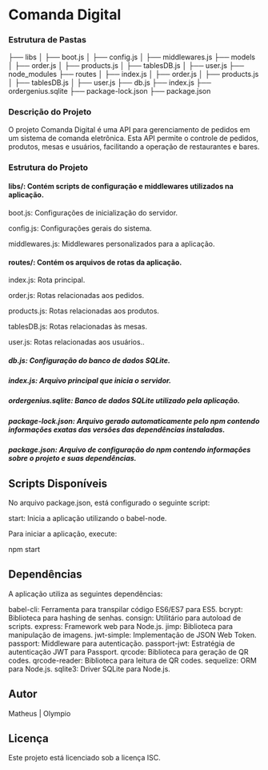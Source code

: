 <h1>Comanda Digital</h1>
<h3>Estrutura de Pastas</h3>

<p>

├── libs
│   ├── boot.js
│   ├── config.js
│   ├── middlewares.js
├── models
│   ├── order.js
│   ├── products.js
│   ├── tablesDB.js
│   ├── user.js
├── node_modules
├── routes
│   ├── index.js
│   ├── order.js
│   ├── products.js
│   ├── tablesDB.js
│   ├── user.js
├── db.js
├── index.js
├── ordergenius.sqlite
├── package-lock.json
├── package.json
</p>

<h3>Descrição do Projeto</h3>
<p>
    O projeto Comanda Digital é uma API para gerenciamento de pedidos em um sistema de comanda eletrônica. Esta API permite o controle de pedidos, produtos, mesas e usuários, facilitando a operação de restaurantes e bares.
</p>

<h3>Estrutura do Projeto</h3>

<h4>libs/: Contém scripts de configuração e middlewares utilizados na aplicação.</h4>

<p>boot.js: Configurações de inicialização do servidor.</p>
<p>config.js: Configurações gerais do sistema.</p>
<p>middlewares.js: Middlewares personalizados para a aplicação.</p>

<h4>routes/: Contém os arquivos de rotas da aplicação.</h4>

<p>index.js: Rota principal.</p>
<p>order.js: Rotas relacionadas aos pedidos.</p>
<p>products.js: Rotas relacionadas aos produtos.</p>
<p>tablesDB.js: Rotas relacionadas às mesas.</p>
<p>user.js: Rotas relacionadas aos usuários..</p>

<h5>db.js: Configuração do banco de dados SQLite.</h5>

<h5>index.js: Arquivo principal que inicia o servidor.</h5>

<h5>ordergenius.sqlite: Banco de dados SQLite utilizado pela aplicação.</h5>

<h5>package-lock.json: Arquivo gerado automaticamente pelo npm contendo informações exatas das versões das dependências instaladas.</h5>

<h5>package.json: Arquivo de configuração do npm contendo informações sobre o projeto e suas dependências.</h5>


<h2>Scripts Disponíveis</h2>
<p>No arquivo package.json, está configurado o seguinte script:

start: Inicia a aplicação utilizando o babel-node.

Para iniciar a aplicação, execute:

npm start

</p>

<h2>Dependências</h2>

<p>
A aplicação utiliza as seguintes dependências:

babel-cli: Ferramenta para transpilar código ES6/ES7 para ES5.
bcrypt: Biblioteca para hashing de senhas.
consign: Utilitário para autoload de scripts.
express: Framework web para Node.js.
jimp: Biblioteca para manipulação de imagens.
jwt-simple: Implementação de JSON Web Token.
passport: Middleware para autenticação.
passport-jwt: Estratégia de autenticação JWT para Passport.
qrcode: Biblioteca para geração de QR codes.
qrcode-reader: Biblioteca para leitura de QR codes.
sequelize: ORM para Node.js.
sqlite3: Driver SQLite para Node.js.
</p>

<h2>Autor</h2>
<p>Matheus | Olympio</p>

<h2>Licença</h2>

<p>Este projeto está licenciado sob a licença ISC.</p>